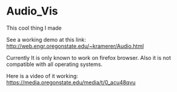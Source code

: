 # Audio_Vis
This cool thing I made

See a working demo at this link: 
http://web.engr.oregonstate.edu/~kramerer/Audio.html

Currently It is only known to work on firefox browser. Also it is not compatible with all operating systems.

Here is a video of it working:
https://media.oregonstate.edu/media/t/0_acu48qvu
